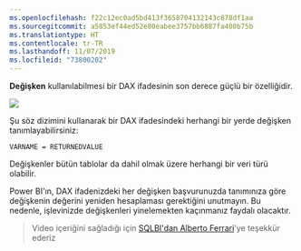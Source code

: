 ```yaml
---
ms.openlocfilehash: f22c12ec0ad5bd413f3658704132143c878df1aa
ms.sourcegitcommit: a5853ef44ed52e80eabee3757bb6887fa400b75b
ms.translationtype: HT
ms.contentlocale: tr-TR
ms.lasthandoff: 11/07/2019
ms.locfileid: "73800202"
---
```

**Değişken** kullanılabilmesi bir DAX ifadesinin son derece güçlü bir özelliğidir.

![](media/7-4-dax-expressions/dax-variables_1.png)

Şu söz dizimini kullanarak bir DAX ifadesindeki herhangi bir yerde değişken tanımlayabilirsiniz:

    VARNAME = RETURNEDVALUE

Değişkenler bütün tablolar da dahil olmak üzere herhangi bir veri türü olabilir.

Power BI'ın, DAX ifadenizdeki her değişken başvurunuzda tanımınıza göre değişkenin değerini yeniden hesaplaması gerektiğini unutmayın. Bu nedenle, işlevinizde değişkenleri yinelemekten kaçınmanız faydalı olacaktır.

> Video içeriğini sağladığı için [SQLBI'dan Alberto Ferrari](https://www.sqlbi.com/learning-dax)'ye teşekkür ederiz
> 
> 

